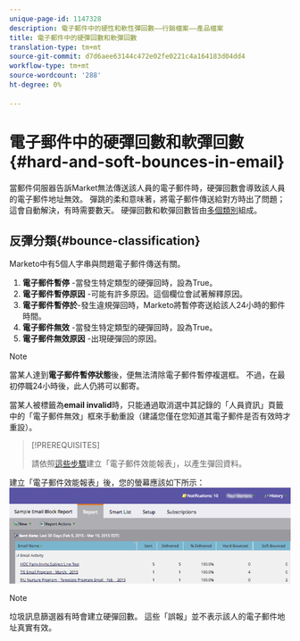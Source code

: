 ```yaml
---
unique-page-id: 1147328
description: 電子郵件中的硬性和軟性彈回數——行銷檔案——產品檔案
title: 電子郵件中的硬彈回數和軟彈回數
translation-type: tm+mt
source-git-commit: d7d6aee63144c472e02fe0221c4a164183d04dd4
workflow-type: tm+mt
source-wordcount: '288'
ht-degree: 0%

---
```



# 電子郵件中的硬彈回數和軟彈回數{#hard-and-soft-bounces-in-email}

當郵件伺服器告訴Market無法傳送該人員的電子郵件時，硬彈回數會導致該人員的電子郵件地址無效。 彈跳的柔和意味著，將電子郵件傳送給對方時出了問題；這會自動解決，有時需要數天。 硬彈回數和軟彈回數皆由[多個類別](http://nation.marketo.com/t5/Knowledgebase/Maintaining-a-Directory-of-Leads-Bouncing-Emails/ta-p/300838)組成。

## 反彈分類{#bounce-classification}

Marketo中有5個人字串與問題電子郵件傳送有關。

1. **電子郵件暫停** -當發生特定類型的硬彈回時，設為True。
1. **電子郵件暫停原因** -可能有許多原因。這個欄位會試著解釋原因。
1. **電子郵件暫停於**-發生違規彈回時，Marketo將暫停寄送給該人24小時的郵件時間。
1. **電子郵件無效** -當發生特定類型的硬彈回時，設為True。
1. **電子郵件無效原因** -出現硬彈回的原因。

>[!NOTE]
>
>當某人達到&#x200B;**電子郵件暫停狀態**&#x200B;後，便無法清除電子郵件暫停複選框。 不過，在最初停職24小時後，此人仍將可以郵寄。
>
>當某人被標籤為&#x200B;**email invalid**&#x200B;時，只能通過取消選中其記錄的「人員資訊」頁籤中的「電子郵件無效」框來手動重設（建議您僅在您知道其電子郵件是否有效時才重設）。

>[!PREREQUISITES]
>
>請依照[這些步驟](../../../product-docs/email-marketing/email-programs/email-program-data/email-performance-report.md)建立「電子郵件效能報表」，以產生彈回資料。

建立「電子郵件效能報表」後，您的螢幕應該如下所示：![](assets/soft-hard-bounce.png)

>[!NOTE]
>
>垃圾訊息篩選器有時會建立硬彈回數。 這些「誤報」並不表示該人的電子郵件地址真實有效。

